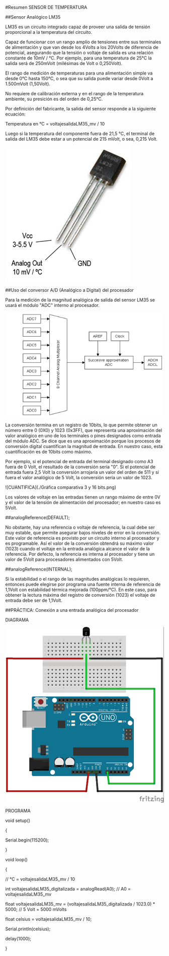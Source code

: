 #Resumen SENSOR DE TEMPERATURA

##Sensor Analógico LM35

LM35 es un circuito integrado capaz de proveer una salida de tensión proporcional a la temperatura del circuito.

Capaz de funcionar con un rango amplio de tensiones entre sus terminales de alimentación y que van desde los 4Volts a los 20Volts de diferencia de potencial, asegurando que la tensión o voltaje de salida es una relación constante de 10mV / °C. Por ejemplo, para una temperatura de 25°C la salida será de 250mVolt (milésimas de Volt o 0,250Volt).

El rango de medición de temperaturas para una alimentación simple va desde 0°C hasta 150°C, o sea que su salida puede variar desde 0Volt a 1.500mVolt (1,50Volt).

No requiere de calibración externa y en el rango de la temperatura ambiente, su presición es del orden de 0,25°C.


Por definición del fabricante, la salida del sensor responde a la siguiente ecuación:

Temperatura en °C = voltajesalidaLM35_mv / 10

Luego si la temperatura del componente fuera de 21,5 °C, el terminal de salida del LM35 debe estar a un potencial de 215 mVolt, o sea, 0,215 Volt.

![LM35](./LM35.png)

##Uso del conversor A/D (Analógico a Digital) del procesador

Para la medición de la magnitud analógica de salida del sensor LM35 se usará el módulo "ADC" interno al procesador.

![ADC](./adc.gif)

La conversión termina en un registro de 10bits, lo que permite obtener un número entre 0 (0X0) y 1023 (0x3FF), que representa una aproximación del valor analógico en uno de los terminales o pines designados como entrada del módulo ADC. Se dice que es una aproximación porque los procesos de conversión digital cuantifican la magnitud de entrada. En nuestro caso, esta cuantificación es de 10bits como máximo.

Por ejemplo, si el potencial de entrada del terminal designado como A3 fuera de 0 Volt, el resultado de la conversión sería "0". Si el potencial de entrada fuera 2,5 Volt la conversión arrojaría un valor del orden de 511 y si fuera el valor analógico de 5 Volt, la conversión sería un valor de 1023.

![CUANTIFICA](./Gráfica comparativa 3 y 16 bits.png)

Los valores de voltaje en las entradas tienen un rango máximo de entre 0V y el valor de la tensión de alimentación del procesador; en nuestro caso es 5Volt.

##analogReference(DEFAULT);

No obstante, hay una referencia o voltaje de referencia, la cual debe ser muy estable, que permite asegurar bajos niveles de error en la conversión. Este valor de referencia es provisto por un circuito interno al procesador y es programable. Así el valor de la conversión obtendrá su máximo valor (1023) cuando el voltaje en la entrada analógica alcance el valor de la referencia. Por defecto, la referencia es interna al procesador y tiene un valor de 5Volt para procesadores alimentados con 5Volt. 

##analogReference(INTERNAL);

Si la estabilidad o el rango de las magnitudes analógicas lo requieren, entonces puede elegirse por programa una fuente interna de referencia de 1,1Volt con estabilidad térmica mejorada (100ppm/°C).  En este caso, para obtener la lectura máxima del registro de conversión (1023) el voltaje de entrada debe ser de 1,1Volt. 

##PRÁCTICA: Conexión a una entrada analógica del procesador

DIAGRAMA

![CONEXIONES](./lm35_bb.jpg)

PROGRAMA

void setup()

{

  Serial.begin(115200);
  
}
 
void loop()

{

// °C = voltajesalidaLM35_mv / 10

  int voltajesalidaLM35_digitalizada = analogRead(A0); // A0 = voltajesalidaLM35_mv
  
  float voltajesalidaLM35_mv = (voltajesalidaLM35_digitalizada / 1023.0) * 5000; // 5 Volt = 5000 mVolts
  
  float celsius = voltajesalidaLM35_mv / 10;
  
  Serial.println(celsius);
  
  delay(1000);
  
}

